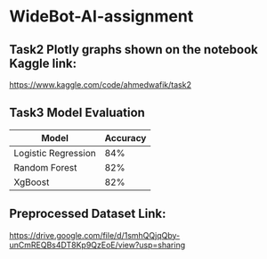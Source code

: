# WideBot-AI-assignment

## Task2 Plotly graphs shown on the notebook Kaggle link:
https://www.kaggle.com/code/ahmedwafik/task2

## Task3 Model Evaluation 

| Model          | Accuracy |
| -------------- | -------- |
| Logistic Regression| 84%   |
| Random Forest        | 82%   |
| XgBoost        | 82%   |

## Preprocessed Dataset Link:
https://drive.google.com/file/d/1smhQQjqQby-unCmREQBs4DT8Kp9QzEoE/view?usp=sharing 

